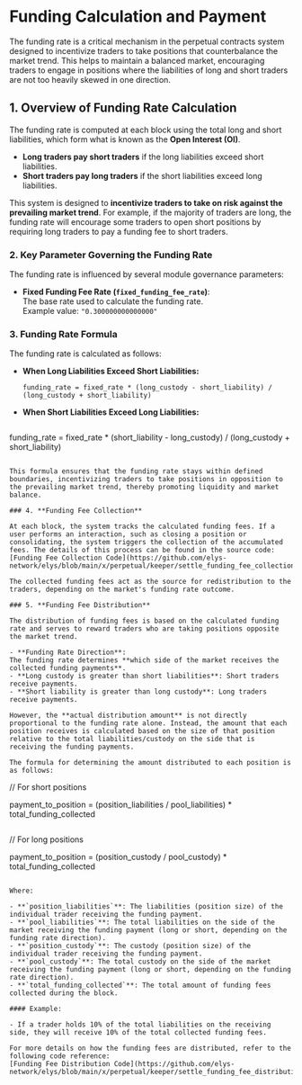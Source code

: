 <!--
order: 9
-->

# Funding Calculation and Payment

The funding rate is a critical mechanism in the perpetual contracts system designed to incentivize traders to take positions that counterbalance the market trend. This helps to maintain a balanced market, encouraging traders to engage in positions where the liabilities of long and short traders are not too heavily skewed in one direction.

## 1. **Overview of Funding Rate Calculation**

The funding rate is computed at each block using the total long and short liabilities, which form what is known as the **Open Interest (OI)**.

- **Long traders pay short traders** if the long liabilities exceed short liabilities.
- **Short traders pay long traders** if the short liabilities exceed long liabilities.

This system is designed to **incentivize traders to take on risk against the prevailing market trend**. For example, if the majority of traders are long, the funding rate will encourage some traders to open short positions by requiring long traders to pay a funding fee to short traders.

### 2. **Key Parameter Governing the Funding Rate**

The funding rate is influenced by several module governance parameters:

- **Fixed Funding Fee Rate (`fixed_funding_fee_rate`)**:  
  The base rate used to calculate the funding rate.  
  Example value: `"0.300000000000000"`

### 3. **Funding Rate Formula**

The funding rate is calculated as follows:

- **When Long Liabilities Exceed Short Liabilities:**

  ```
  funding_rate = fixed_rate * (long_custody - short_liability) / (long_custody + short_liability)
  ```

- **When Short Liabilities Exceed Long Liabilities:**
  ```
 funding_rate = fixed_rate * (short_liability - long_custody) / (long_custody + short_liability)
  ```

This formula ensures that the funding rate stays within defined boundaries, incentivizing traders to take positions in opposition to the prevailing market trend, thereby promoting liquidity and market balance.

### 4. **Funding Fee Collection**

At each block, the system tracks the calculated funding fees. If a user performs an interaction, such as closing a position or consolidating, the system triggers the collection of the accumulated fees. The details of this process can be found in the source code:  
[Funding Fee Collection Code](https://github.com/elys-network/elys/blob/main/x/perpetual/keeper/settle_funding_fee_collection.go).

The collected funding fees act as the source for redistribution to the traders, depending on the market's funding rate outcome.

### 5. **Funding Fee Distribution**

The distribution of funding fees is based on the calculated funding rate and serves to reward traders who are taking positions opposite the market trend.

- **Funding Rate Direction**:  
  The funding rate determines **which side of the market receives the collected funding payments**.
  - **Long custody is greater than short liabilities**: Short traders receive payments.
  - **Short liability is greater than long custody**: Long traders receive payments.

However, the **actual distribution amount** is not directly proportional to the funding rate alone. Instead, the amount that each position receives is calculated based on the size of that position relative to the total liabilities/custody on the side that is receiving the funding payments.

The formula for determining the amount distributed to each position is as follows:
  ```
  // For short positions

  payment_to_position = (position_liabilities / pool_liabilities) * total_funding_collected
  ```
  ```
  // For long positions

  payment_to_position = (position_custody / pool_custody) * total_funding_collected
  ```

Where:

- **`position_liabilities`**: The liabilities (position size) of the individual trader receiving the funding payment.
- **`pool_liabilities`**: The total liabilities on the side of the market receiving the funding payment (long or short, depending on the funding rate direction).
- **`position_custody`**: The custody (position size) of the individual trader receiving the funding payment.
- **`pool_custody`**: The total custody on the side of the market receiving the funding payment (long or short, depending on the funding rate direction).
- **`total_funding_collected`**: The total amount of funding fees collected during the block.

#### Example:

- If a trader holds 10% of the total liabilities on the receiving side, they will receive 10% of the total collected funding fees.

For more details on how the funding fees are distributed, refer to the following code reference:  
[Funding Fee Distribution Code](https://github.com/elys-network/elys/blob/main/x/perpetual/keeper/settle_funding_fee_distribution.go).
